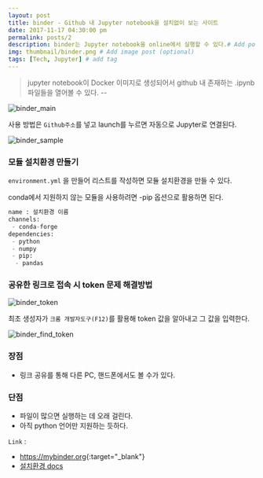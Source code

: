 ```yaml
---
layout: post
title: binder - Github 내 Jupyter notebook을 설치없이 보는 사이트
date: 2017-11-17 04:30:00 pm
permalink: posts/2
description: binder는 Jupyter notebook을 online에서 실행할 수 있다.# Add post description (optional)
img: thumbnail/binder.png # Add image post (optional)
tags: [Tech, Jupyter] # add tag
---
```

> jupyter notebook이 Docker 이미지로 생성되어서 github 내 존재하는 .ipynb 파일들을  열어볼 수 있다. -- 

![binder_main]({{site.baseurl}}/assets/img/binder.png)

사용 방법은 `Github주소`를 넣고 launch를 누르면 자동으로 Jupyter로 연결된다.

![binder_sample]({{site.baseurl}}/assets/img/python/binder_sample.png)

### 모듈 설치환경 만들기

`environment.yml` 을 만들어 리스트를 작성하면 모듈 설치환경을 만들 수 있다.

conda에서 지원하지 않는 모듈을 사용하려면 -pip 옵션으로 활용하면 된다.

``` python
name : 설치환경 이름
channels:
 - conda-forge
dependencies:
 - python
 - numpy
 - pip:
  - pandas
```

### 공유한 링크로 접속 시 token 문제 해결방법

![binder_token]({{site.baseurl}}/assets/img/python/binder(token).png)

최초 생성자가 `크롬 개발자도구(F12)`를 활용해 token 값을 알아내고 그 값을 입력한다.

![binder_find_token]({{site.baseurl}}/assets/img/python/binder(token2).png)

### 장점
* 링크 공유를 통해 다른 PC, 핸드폰에서도 볼 수가 있다.

### 단점
* 파일이 많으면 실행하는 데 오래 걸린다.
* 아직 python 언어만 지원하는 듯하다.

`Link` : 

* <https://mybinder.org>{:target="_blank"}
* [설치환경 docs](https://mybinder.readthedocs.io/en/latest/preparing.html)

